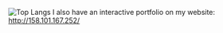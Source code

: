 ![Top Langs](https://github-readme-stats.vercel.app/api/top-langs/?username=aizej&theme=tokyonight)
I also have an interactive portfolio on my website: http://158.101.167.252/
